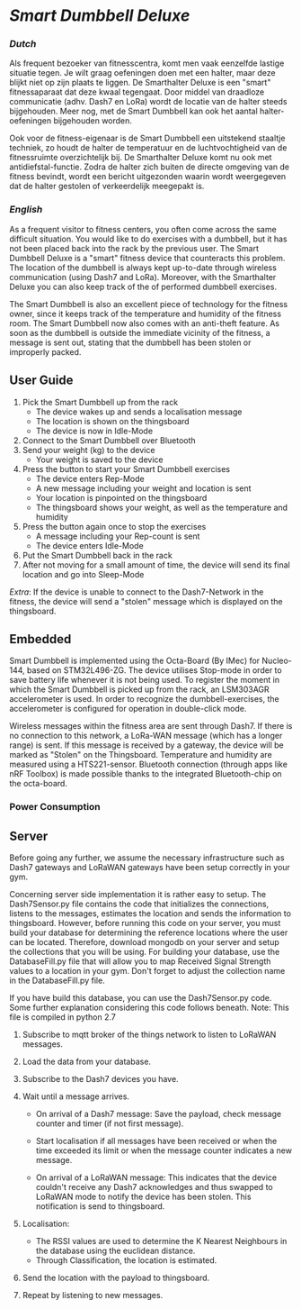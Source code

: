 # _*Smart Dumbbell Deluxe*_

### _Dutch_
Als frequent bezoeker van fitnesscentra, komt men vaak eenzelfde lastige situatie tegen. Je wilt graag oefeningen doen met een halter, maar deze blijkt niet op zijn plaats te liggen. De Smarthalter Deluxe is een "smart" fitnessaparaat dat deze kwaal tegengaat. Door middel van draadloze communicatie (adhv. Dash7 en LoRa) wordt de locatie van de halter steeds bijgehouden. Meer nog, met de Smart Dumbbell kan ook het aantal halter-oefeningen bijgehouden worden.

Ook voor de fitness-eigenaar is de Smart Dumbbell een uitstekend staaltje techniek, zo houdt de halter de temperatuur en de luchtvochtigheid van de fitnessruimte overzichtelijk bij. De Smarthalter Deluxe komt nu ook met antidiefstal-functie. Zodra de halter zich buiten de directe omgeving van de fitness bevindt, wordt een bericht uitgezonden waarin wordt weergegeven dat de halter gestolen of verkeerdelijk meegepakt is.

### _English_
As a frequent visitor to fitness centers, you often come across the same difficult situation. You would like to do exercises with a dumbbell, but it has not been placed back into the rack by the previous user. The Smart Dumbbell Deluxe is a "smart" fitness device that counteracts this problem. The location of the dumbbell is always kept up-to-date through wireless communication (using Dash7 and LoRa). Moreover, with the Smarthalter Deluxe you can also keep track of the of performed dumbbell exercises.

The Smart Dumbbell is also an excellent piece of technology for the fitness owner, since it keeps track of the temperature and humidity of the fitness room. The Smart Dumbbell now also comes with an anti-theft feature. As soon as the dumbbell is outside the immediate vicinity of the fitness, a message is sent out, stating that the dumbbell has been stolen or improperly packed.

## User Guide

1. Pick the Smart Dumbbell up from the rack 
   - The device wakes up and sends a localisation message
   - The location is shown on the thingsboard
   - The device is now in Idle-Mode
2. Connect to the Smart Dumbbell over Bluetooth
3. Send your weight (kg) to the device
   - Your weight is saved to the device
3. Press the button to start your Smart Dumbbell exercises
   - The device enters Rep-Mode
   - A new message including your weight and location is sent
   - Your location is pinpointed on the thingsboard
   - The thingsboard shows your weight, as well as the temperature and humidity
4. Press the button again once to stop the exercises
   - A message including your Rep-count is sent
   - The device enters Idle-Mode
5. Put the Smart Dumbbell back in the rack
6. After not moving for a small amount of time, the device will send its final location and go into Sleep-Mode

_Extra_: If the device is unable to connect to the Dash7-Network in the fitness, the device will send a "stolen" message which is displayed on the thingsboard.

## Embedded

Smart Dumbbell is implemented using the Octa-Board (By IMec) for Nucleo-144, based on STM32L496-ZG. The device utilises Stop-mode in order to save battery life whenever it is not being used. To register the moment in which the Smart Dumbbell is picked up from the rack, an LSM303AGR accelerometer is used. In order to recognize the dumbbell-exercises, the accelerometer is configured for operation in double-click mode. 

Wireless messages within the fitness area are sent through Dash7. If there is no connection to this network, a LoRa-WAN message (which has a longer range) is sent. If this message is received by a gateway, the device will be marked as "Stolen" on the Thingsboard.
Temperature and humidity are measured using a HTS221-sensor. Bluetooth connection (through apps like nRF Toolbox) is made possible thanks to the integrated Bluetooth-chip on the octa-board.

### Power Consumption


## Server

Before going any further, we assume the necessary infrastructure such as Dash7 gateways and LoRaWAN gateways have been setup correctly in your gym.

Concerning server side implementation it is rather easy to setup. The Dash7Sensor.py file contains the code that initializes the connections, listens to the messages, estimates the location and sends the information to thingsboard. However, before running this code on your server, you must build your database for determining the reference locations where the user can be located. Therefore, download mongodb on your server and setup the collections that you will be using. For building your database, use the DatabaseFill.py file that will allow you to map Received Signal Strength values to a location in your gym.
Don't forget to adjust the collection name in the DatabaseFill.py file.

If you have build this database, you can use the Dash7Sensor.py code. Some further explanation considering this code follows beneath.
Note: This file is compiled in python 2.7

1. Subscribe to mqtt broker of the things network to listen to LoRaWAN messages.
2. Load the data from your database.
3. Subscribe to the Dash7 devices you have.
4. Wait until a message arrives.
   - On arrival of a Dash7 message:
      Save the payload, check message counter and timer (if not first message).
   - Start localisation if all messages have been received or when the time exceeded its limit 
   or when the message counter indicates a new message.
   
   - On arrival of a LoRaWAN message:
      This indicates that the device couldn't receive any Dash7 acknowledges and thus swapped to LoRaWAN mode
      to notify the device has been stolen. This notification is send to thingsboard.

5. Localisation:
      - The RSSI values are used to determine the K Nearest Neighbours in the database using the euclidean distance.
      - Through Classification, the location is estimated.
6. Send the location with the payload to thingsboard.
7. Repeat by listening to new messages.


